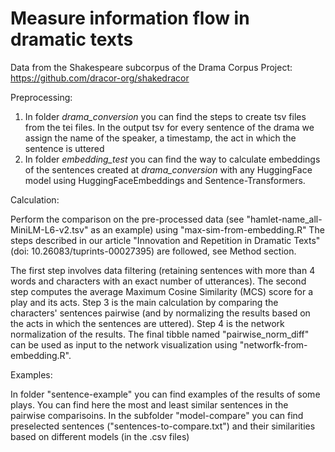 # Measure information flow in dramatic texts
Data from the Shakespeare subcorpus of the Drama Corpus Project: https://github.com/dracor-org/shakedracor

Preprocessing:
1. In folder _drama_conversion_ you can find the steps to create tsv files from the tei files. In the output tsv for every sentence of the drama we assign the name of the speaker, a timestamp, the act in which the sentence is uttered
2. In folder _embedding_test_ you can find the way to calculate embeddings of the sentences created at _drama_conversion_ with any HuggingFace model using HuggingFaceEmbeddings and Sentence-Transformers.

Calculation:

Perform the comparison on the pre-processed data (see "hamlet-name_all-MiniLM-L6-v2.tsv" as an example) using "max-sim-from-embedding.R" The steps described in our article "Innovation and Repetition in Dramatic Texts" (doi: 10.26083/tuprints-00027395) are followed, see Method section. 

The first step involves data filtering (retaining sentences with more than 4 words and characters with an exact number of utterances). The second step computes the average Maximum Cosine Similarity (MCS) score for a play and its acts. Step 3 is the main calculation by comparing the characters' sentences pairwise (and by normalizing the results based on the acts in which the sentences are uttered). Step 4 is the network normalization of the results. The final tibble named "pairwise_norm_diff" can be used as input to the network visualization using "networfk-from-embedding.R".

Examples:

In folder "sentence-example" you can find examples of the results of some plays. You can find here the most and least similar sentences in the pairwise comparisoins. In the subfolder "model-compare" you can find preselected sentences ("sentences-to-compare.txt") and their similarities based on different models (in the .csv files)
